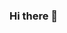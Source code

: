### Hi there 👋

<!--
**AdrianFagilde/AdrianFagilde** is a ✨ _special_ ✨ repository because its `README.md` (this file) appears on your GitHub profile.


![linkedin][] Connect to [my Linkedin][author-linkedin]
Here are some ideas to get you started:

- 🔭 I’m currently working on ...
- 🌱 I’m currently learning ...
- 👯 I’m looking to collaborate on ...
- 🤔 I’m looking for help with ...
- 💬 Ask me about ...
- 📫 How to reach me: ...
- 😄 Pronouns: ...
- ⚡ Fun fact: ...
-->
